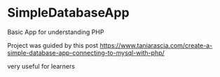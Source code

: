 # SimpleDatabaseApp
Basic App for understanding PHP

Project was guided by this post
https://www.taniarascia.com/create-a-simple-database-app-connecting-to-mysql-with-php/

very useful for learners
